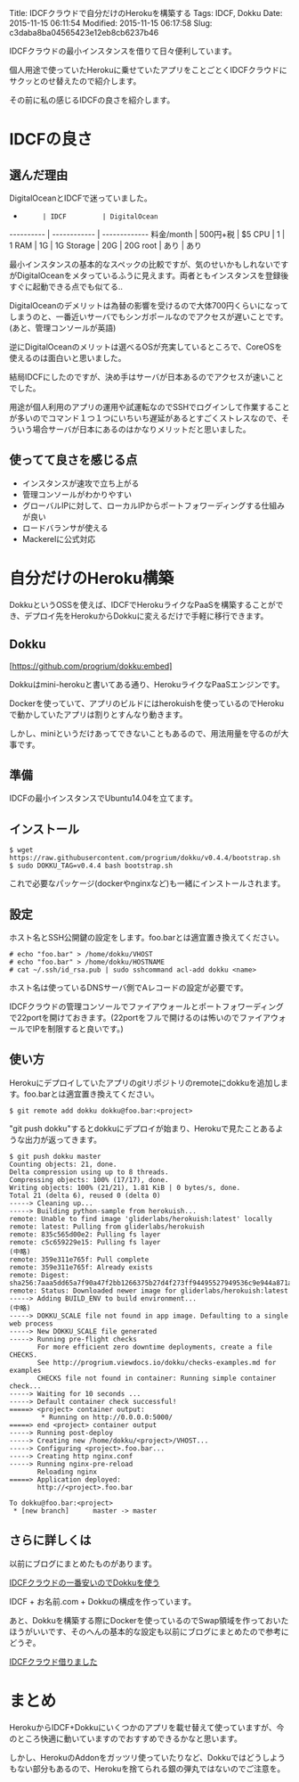 Title: IDCFクラウドで自分だけのHerokuを構築する
Tags: IDCF, Dokku
Date: 2015-11-15 06:11:54
Modified: 2015-11-15 06:17:58
Slug: c3daba8ba04565423e12eb8cb6237b46

IDCFクラウドの最小インスタンスを借りて日々便利しています。

個人用途で使っていたHerokuに乗せていたアプリをことごとくIDCFクラウドにサクッとのせ替えたので紹介します。

その前に私の感じるIDCFの良さを紹介します。

# IDCFの良さ

## 選んだ理由

DigitalOceanとIDCFで迷っていました。

-          | IDCF         | DigitalOcean
---------- | ------------ | -------------
料金/month | 500円+税     | $5
CPU        | 1            | 1
RAM        | 1G           | 1G
Storage    | 20G          | 20G
root       | あり         | あり

最小インスタンスの基本的なスペックの比較ですが、気のせいかもしれないですがDigitalOceanをメタっているふうに見えます。両者ともインスタンスを登録後すぐに起動できる点でも似てる..

DigitalOceanのデメリットは為替の影響を受けるので大体700円くらいになってしまうのと、一番近いサーバでもシンガポールなのでアクセスが遅いことです。(あと、管理コンソールが英語)

逆にDigitalOceanのメリットは選べるOSが充実しているところで、CoreOSを使えるのは面白いと思いました。

結局IDCFにしたのですが、決め手はサーバが日本あるのでアクセスが速いことでした。

用途が個人利用のアプリの運用や試運転なのでSSHでログインして作業することが多いのでコマンド１つ１つにいちいち遅延があるとすごくストレスなので、そういう場合サーバが日本にあるのはかなりメリットだと思いました。

## 使ってて良さを感じる点

* インスタンスが速攻で立ち上がる
* 管理コンソールがわかりやすい
* グローバルIPに対して、ローカルIPからポートフォワーディングする仕組みが良い
* ロードバランサが使える
* Mackerelに公式対応

# 自分だけのHeroku構築

DokkuというOSSを使えば、IDCFでHerokuライクなPaaSを構築することができ、デプロイ先をHerokuからDokkuに変えるだけで手軽に移行できます。

## Dokku

[https://github.com/progrium/dokku:embed]

Dokkuはmini-herokuと書いてある通り、HerokuライクなPaaSエンジンです。

Dockerを使っていて、アプリのビルドにはherokuishを使っているのでHerokuで動かしていたアプリは割りとすんなり動きます。

しかし、miniというだけあってできないこともあるので、用法用量を守るのが大事です。

## 準備

IDCFの最小インスタンスでUbuntu14.04を立てます。

## インストール

```
$ wget https://raw.githubusercontent.com/progrium/dokku/v0.4.4/bootstrap.sh
$ sudo DOKKU_TAG=v0.4.4 bash bootstrap.sh
```

これで必要なパッケージ(dockerやnginxなど)も一緒にインストールされます。

## 設定

ホスト名とSSH公開鍵の設定をします。foo.barと<name>は適宜置き換えてください。

```
# echo "foo.bar" > /home/dokku/VHOST
# echo "foo.bar" > /home/dokku/HOSTNAME
# cat ~/.ssh/id_rsa.pub | sudo sshcommand acl-add dokku <name>
```

ホスト名は使っているDNSサーバ側でAレコードの設定が必要です。

IDCFクラウドの管理コンソールでファイアウォールとポートフォワーディングで22portを開けておきます。(22portをフルで開けるのは怖いのでファイアウォールでIPを制限すると良いです。)

## 使い方

Herokuにデプロイしていたアプリのgitリポジトリのremoteにdokkuを追加します。foo.barと<project>は適宜置き換えてください。

```
$ git remote add dokku dokku@foo.bar:<project>
```

"git push dokku"するとdokkuにデプロイが始まり、Herokuで見たことあるような出力が返ってきます。

```
$ git push dokku master
Counting objects: 21, done.
Delta compression using up to 8 threads.
Compressing objects: 100% (17/17), done.
Writing objects: 100% (21/21), 1.81 KiB | 0 bytes/s, done.
Total 21 (delta 6), reused 0 (delta 0)
-----> Cleaning up...
-----> Building python-sample from herokuish...
remote: Unable to find image 'gliderlabs/herokuish:latest' locally
remote: latest: Pulling from gliderlabs/herokuish
remote: 835c565d00e2: Pulling fs layer
remote: c5c659229e15: Pulling fs layer
(中略)
remote: 359e311e765f: Pull complete
remote: 359e311e765f: Already exists
remote: Digest: sha256:7aaa5dd65a7f90a47f2bb1266375b27d4f273ff94495527949536c9e944a871a
remote: Status: Downloaded newer image for gliderlabs/herokuish:latest
-----> Adding BUILD_ENV to build environment...
(中略)
-----> DOKKU_SCALE file not found in app image. Defaulting to a single web process
-----> New DOKKU_SCALE file generated
-----> Running pre-flight checks
       For more efficient zero downtime deployments, create a file CHECKS.
       See http://progrium.viewdocs.io/dokku/checks-examples.md for examples
       CHECKS file not found in container: Running simple container check...
-----> Waiting for 10 seconds ...
-----> Default container check successful!
=====> <project> container output:
        * Running on http://0.0.0.0:5000/
=====> end <project> container output
-----> Running post-deploy
-----> Creating new /home/dokku/<project>/VHOST...
-----> Configuring <project>.foo.bar...
-----> Creating http nginx.conf
-----> Running nginx-pre-reload
       Reloading nginx
=====> Application deployed:
       http://<project>.foo.bar

To dokku@foo.bar:<project>
 * [new branch]      master -> master
```

## さらに詳しくは

以前にブログにまとめたものがあります。

[IDCFクラウドの一番安いのでDokkuを使う](http://blog.muuny-blue.info/9375084629cd055e6b819053bc9714de.html "IDCFクラウドの一番安いのでDokkuを使う")

IDCF + お名前.com + Dokkuの構成を作っています。

あと、Dokkuを構築する際にDockerを使っているのでSwap領域を作っておいたほうがいいです、そのへんの基本的な設定も以前にブログにまとめたので参考にどうぞ。

[IDCFクラウド借りました](http://blog.muuny-blue.info/50982fb2f2cfa186d335310461dfa2be.html "IDCFクラウド借りました")

# まとめ

HerokuからIDCF+Dokkuにいくつかのアプリを載せ替えて使っていますが、今のところ快適に動いていますのでおすすめできるかなと思います。

しかし、HerokuのAddonをガッツリ使っていたりなど、Dokkuではどうしようもない部分もあるので、Herokuを捨てられる銀の弾丸ではないのでご注意を。